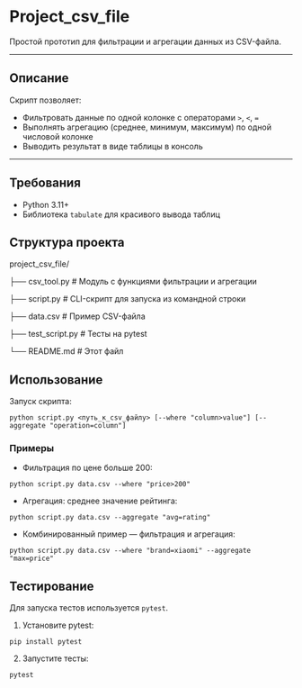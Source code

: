 # Project_csv_file

Простой прототип для фильтрации и агрегации данных из CSV-файла.

---

## Описание

Скрипт позволяет:

- Фильтровать данные по одной колонке с операторами `>`, `<`, `=`
- Выполнять агрегацию (среднее, минимум, максимум) по одной числовой колонке
- Выводить результат в виде таблицы в консоль

---

## Требования

- Python 3.11+
- Библиотека `tabulate` для красивого вывода таблиц

## Структура проекта

project_csv_file/

├── csv_tool.py # Модуль с функциями фильтрации и агрегации

├── script.py # CLI-скрипт для запуска из командной строки

├── data.csv # Пример CSV-файла

├── test_script.py # Тесты на pytest

└── README.md # Этот файл

## Использование

Запуск скрипта:

`python script.py <путь_к_csv_файлу> [--where "column>value"] [--aggregate "operation=column"]`

### Примеры

- Фильтрация по цене больше 200:

`python script.py data.csv --where "price>200"`

- Агрегация: среднее значение рейтинга:

`python script.py data.csv --aggregate "avg=rating"`

- Комбинированный пример — фильтрация и агрегация:

`python script.py data.csv --where "brand=xiaomi" --aggregate "max=price"`

## Тестирование

Для запуска тестов используется `pytest`.

1. Установите pytest:

`pip install pytest`

2. Запустите тесты:

`pytest`